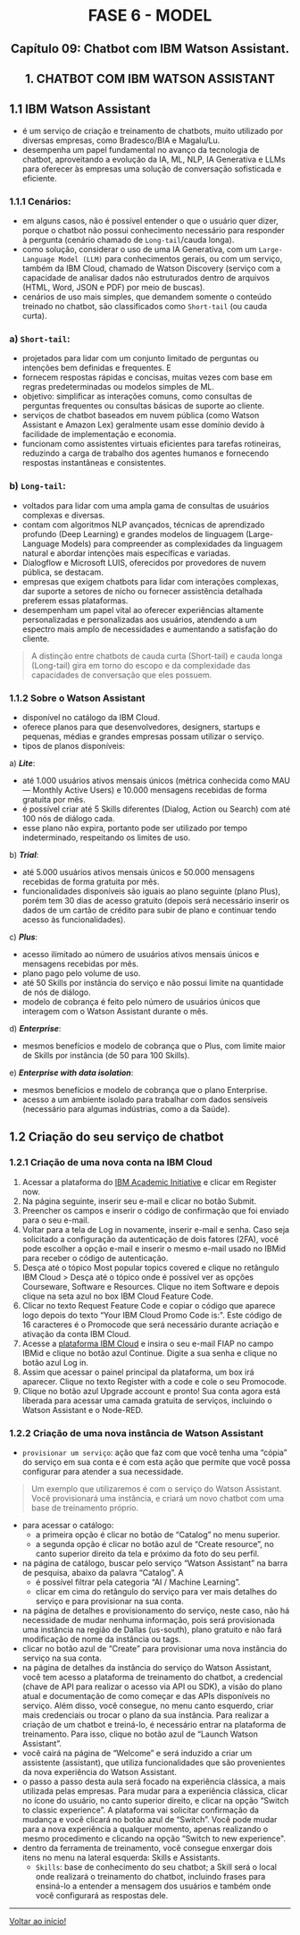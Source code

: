 <div id="fase06" align="center">
<h1>FASE 6 - MODEL</h1>
<h2>Capítulo 09: Chatbot com IBM Watson Assistant.</h2>
</div>

<div align="center">
<h2>1. CHATBOT COM IBM WATSON ASSISTANT</h2>
</div>

## 1.1 IBM Watson Assistant

- é um serviço de criação e treinamento de chatbots, muito utilizado por diversas empresas, como Bradesco/BIA e Magalu/Lu. 
- desempenha um papel fundamental no avanço da tecnologia de chatbot, aproveitando a evolução da IA, ML, NLP, IA Generativa e LLMs para oferecer às empresas uma solução de conversação sofisticada e eficiente.

### 1.1.1 Cenários:

- em alguns casos, não é possível entender o que o usuário quer dizer, porque o chatbot não possui conhecimento necessário para responder à pergunta (cenário chamado de `Long-tail`/cauda longa).
- como solução, considerar o uso de uma IA Generativa, com um `Large-Language Model (LLM)` para conhecimentos gerais, ou com um serviço, também da IBM Cloud, chamado de Watson Discovery (serviço com a capacidade de analisar dados não estruturados dentro de arquivos (HTML, Word, JSON e PDF) por meio de buscas).
- cenários de uso mais simples, que demandem somente o conteúdo treinado no chatbot, são classificados como `Short-tail` (ou cauda curta).

### a) `Short-tail`:
- projetados para lidar com um conjunto limitado de perguntas ou intenções bem definidas e frequentes. E
- fornecem respostas rápidas e concisas, muitas vezes com base em regras predeterminadas ou modelos simples de ML.
- objetivo: simplificar as interações comuns, como consultas de perguntas frequentes ou consultas básicas de suporte ao cliente.
- serviços de chatbot baseados em nuvem pública (como Watson Assistant e Amazon Lex) geralmente usam esse domínio devido à facilidade de implementação e economia.
- funcionam como assistentes virtuais eficientes para tarefas rotineiras, reduzindo a carga de trabalho dos agentes humanos e fornecendo respostas instantâneas e consistentes.

### b) `Long-tail`:
- voltados para lidar com uma ampla gama de consultas de usuários complexas e diversas. 
- contam com algoritmos NLP avançados, técnicas de aprendizado profundo (Deep Learning) e grandes modelos de linguagem (Large-Language Models) para compreender as complexidades da linguagem natural e abordar intenções mais específicas e variadas. 
- Dialogflow e Microsoft LUIS, oferecidos por provedores de nuvem pública, se destacam. 
- empresas que exigem chatbots para lidar com interações complexas, dar suporte a setores de nicho ou fornecer assistência detalhada preferem essas plataformas. 
- desempenham um papel vital ao oferecer experiências altamente personalizadas e personalizadas aos usuários, atendendo a um espectro mais amplo de necessidades e aumentando a satisfação do cliente.

> A distinção entre chatbots de cauda curta (Short-tail) e cauda longa (Long-tail) gira em torno do escopo e da complexidade das capacidades de conversação que eles possuem.

### 1.1.2 Sobre o Watson Assistant

- disponível no catálogo da IBM Cloud.
- oferece planos para que desenvolvedores, designers, startups e pequenas, médias e grandes empresas possam utilizar o serviço.
- tipos de planos disponíveis:

a) ***Lite***: 
- até 1.000 usuários ativos mensais únicos (métrica conhecida como MAU — Monthly Active Users) e 10.000 mensagens recebidas de forma gratuita por mês.
- é possível criar até 5 Skills diferentes (Dialog, Action ou Search) com até 100 nós de diálogo cada. 
- esse plano não expira, portanto pode ser utilizado por tempo indeterminado, respeitando os limites de uso.

b) ***Trial***:
- até 5.000 usuários ativos mensais únicos e 50.000 mensagens recebidas de forma gratuita por mês.
- funcionalidades disponíveis são iguais ao plano seguinte (plano Plus), porém tem 30 dias de acesso gratuito (depois será necessário inserir os dados de um cartão de crédito para subir de plano e continuar tendo acesso às funcionalidades).

c) ***Plus***: 
- acesso ilimitado ao número de usuários ativos mensais únicos e mensagens recebidas por mês.
- plano pago pelo volume de uso. 
- até 50 Skills por instância do serviço e não possui limite na quantidade de nós de diálogo.
- modelo de cobrança é feito pelo número de usuários únicos que interagem com o Watson Assistant durante o mês.

d) ***Enterprise***: 
- mesmos benefícios e modelo de cobrança que o Plus, com limite maior de Skills por instância (de 50 para 100 Skills).

e) ***Enterprise with data isolation***: 
- mesmos benefícios e modelo de cobrança que o plano Enterprise.
- acesso a um ambiente isolado para trabalhar com dados sensíveis (necessário para algumas indústrias, como a da Saúde).

## 1.2 Criação do seu serviço de chatbot

### 1.2.1 Criação de uma nova conta na IBM Cloud

1. Acessar a plataforma do [IBM Academic Initiative](https://www.ibm.com/academic) e clicar em Register now.
2. Na página seguinte, inserir seu e-mail e clicar no botão Submit.
3. Preencher os campos e inserir o código de confirmação que foi enviado para o seu e-mail.
4. Voltar para a tela de Log in novamente, inserir e-mail e senha. Caso seja solicitado a configuração da autenticação de dois fatores (2FA), você pode escolher a opção e-mail e inserir o mesmo e-mail usado no IBMid para receber o código de autenticação.
5. Desça até o tópico Most popular topics covered e clique no retângulo IBM Cloud > Desça até o tópico onde é possível ver as opções Courseware, Software e Resources. Clique no item Software e depois clique na seta azul no box IBM Cloud Feature Code.
6. Clicar no texto Request Feature Code e copiar o código que aparece logo depois do texto “Your IBM Cloud Promo Code is:". Este código de 16 caracteres é o Promocode que será necessário durante acriação e ativação da conta IBM Cloud.
7. Acesse a [plataforma IBM Cloud](https://cloud.ibm.com/login) e insira o seu e-mail FIAP no campo IBMid e clique no botão azul Continue. Digite a sua senha e clique no botão azul Log in.
8. Assim que acessar o painel principal da plataforma, um box irá aparecer. Clique no texto Register with a code e cole o seu Promocode.
9. Clique no botão azul Upgrade account e pronto! Sua conta agora está liberada para acessar uma camada gratuita de serviços, incluindo o Watson Assistant e o Node-RED.

### 1.2.2 Criação de uma nova instância de Watson Assistant

- `provisionar um serviço`: ação que faz com que você tenha uma “cópia” do serviço em sua conta e é com esta ação que permite que você possa configurar para atender a sua necessidade.

> Um exemplo que utilizaremos é com o serviço do Watson Assistant. Você provisionará uma instância, e criará um novo chatbot com uma base de treinamento próprio.

- para acessar o catálogo: 
  - a primeira opção é clicar no botão de “Catalog” no menu superior.
  - a segunda opção é clicar no botão azul de “Create resource”, no canto superior direito da tela e próximo da foto do seu perfil.
- na página de catálogo, buscar pelo serviço “Watson Assistant” na barra de pesquisa, abaixo da palavra “Catalog”. A
  - é possível filtrar pela categoria “AI / Machine Learning”.
  - clicar em cima do retângulo do serviço para ver mais detalhes do serviço e para provisionar na sua conta.
- na página de detalhes e provisionamento do serviço, neste caso, não há necessidade de mudar nenhuma informação, pois será provisionada uma instância na região de Dallas (us-south), plano gratuito e não fará modificação de nome da instância ou tags. 
- clicar no botão azul de “Create” para provisionar uma nova instância do serviço na sua conta.
- na página de detalhes da instância do serviço do Watson Assistant, você tem acesso a plataforma de treinamento do chatbot, a credencial (chave de API para realizar o acesso via API ou SDK), a visão do plano atual e documentação de como começar e das APIs disponíveis no serviço. Além disso, você consegue, no menu canto esquerdo, criar mais credenciais ou trocar o plano da sua instância. Para realizar a criação de um chatbot e treiná-lo, é necessário entrar na plataforma de treinamento. Para isso, clique no botão azul de “Launch Watson Assistant”.
- você cairá na página de “Welcome” e será induzido a criar um assistente (assistant), que utiliza funcionalidades que são provenientes da nova experiência do Watson Assistant. 
- o passo a passo desta aula será focado na experiência clássica, a mais utilizada pelas empresas. Para mudar para a experiência clássica, clicar no ícone do usuário, no canto superior direito, e clicar na opção “Switch to classic experience”. A plataforma vai solicitar confirmação da mudança e você clicará no botão azul de “Switch”. Você pode mudar para a nova experiência a qualquer momento, apenas realizando o mesmo procedimento e clicando na opção “Switch to new experience".
- dentro da ferramenta de treinamento, você consegue enxergar dois itens no menu na lateral esquerda: Skills e Assistants.
  - `Skills`: base de conhecimento do seu chatbot; a Skill será o local onde realizará o treinamento do chatbot, incluindo frases para ensiná-lo a entender a mensagem dos usuários e também onde você configurará as respostas dele. 







--- 

[Voltar ao início!](https://github.com/monicaquintal/fintech)